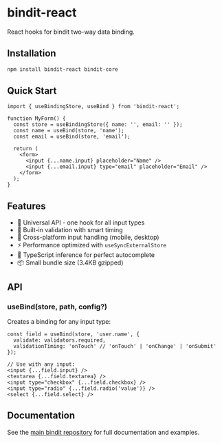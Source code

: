 # bindit-react

React hooks for bindit two-way data binding.

## Installation

```bash
npm install bindit-react bindit-core
```

## Quick Start

```tsx
import { useBindingStore, useBind } from 'bindit-react';

function MyForm() {
  const store = useBindingStore({ name: '', email: '' });
  const name = useBind(store, 'name');
  const email = useBind(store, 'email');

  return (
    <form>
      <input {...name.input} placeholder="Name" />
      <input {...email.input} type="email" placeholder="Email" />
    </form>
  );
}
```

## Features

- 🎯 Universal API - one hook for all input types
- 🔧 Built-in validation with smart timing
- 📱 Cross-platform input handling (mobile, desktop)
- ⚡ Performance optimized with `useSyncExternalStore`
- 🎨 TypeScript inference for perfect autocomplete
- 📦 Small bundle size (3.4KB gzipped)

## API

### useBind(store, path, config?)

Creates a binding for any input type:

```tsx
const field = useBind(store, 'user.name', {
  validate: validators.required,
  validationTiming: 'onTouch' // 'onTouch' | 'onChange' | 'onSubmit'
});

// Use with any input:
<input {...field.input} />
<textarea {...field.textarea} />
<input type="checkbox" {...field.checkbox} />
<input type="radio" {...field.radio('value')} />
<select {...field.select} />
```

## Documentation

See the [main bindit repository](https://github.com/M4T1SS3/bindit) for full documentation and examples.

